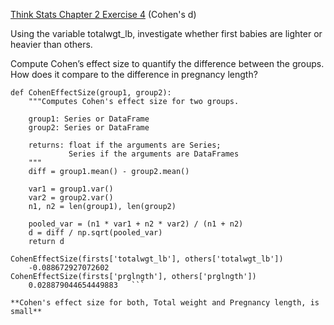 [Think Stats Chapter 2 Exercise 4](http://greenteapress.com/thinkstats2/html/thinkstats2003.html#toc24) (Cohen's d)

Using the variable totalwgt_lb, investigate whether first babies are lighter or heavier than others.

Compute Cohen’s effect size to quantify the difference between the groups. How does it compare to the difference in pregnancy length?


```
def CohenEffectSize(group1, group2):
    """Computes Cohen's effect size for two groups.
    
    group1: Series or DataFrame
    group2: Series or DataFrame
    
    returns: float if the arguments are Series;
             Series if the arguments are DataFrames
    """
    diff = group1.mean() - group2.mean()

    var1 = group1.var()
    var2 = group2.var()
    n1, n2 = len(group1), len(group2)

    pooled_var = (n1 * var1 + n2 * var2) / (n1 + n2)
    d = diff / np.sqrt(pooled_var)
    return d
    
CohenEffectSize(firsts['totalwgt_lb'], others['totalwgt_lb'])
    -0.088672927072602
CohenEffectSize(firsts['prglngth'], others['prglngth'])
    0.028879044654449883   ```
    
**Cohen's effect size for both, Total weight and Pregnancy length, is small** 
    



